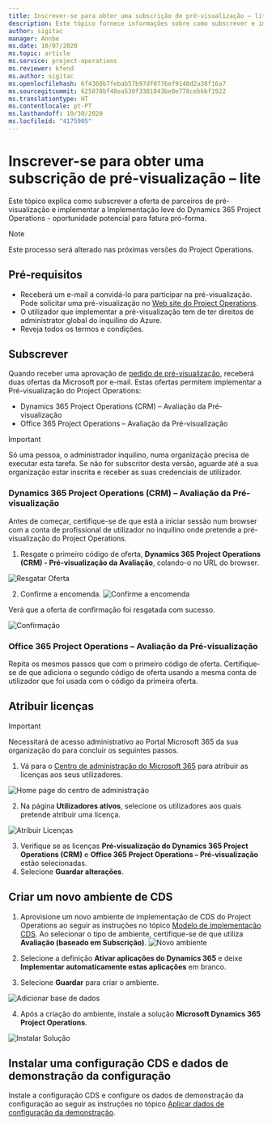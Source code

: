 ```yaml
---
title: Inscrever-se para obter uma subscrição de pré-visualização – lite
description: Este tópico fornece informações sobre como subscrever e implementar o Project Operations lite - oportunidade potencial para fatura pró-forma.
author: sigitac
manager: Annbe
ms.date: 10/07/2020
ms.topic: article
ms.service: project-operations
ms.reviewer: kfend
ms.author: sigitac
ms.openlocfilehash: 6f4360b7febab57b97df0776ef9148d2a38f16a7
ms.sourcegitcommit: 625878bf48ea530f3381843be0e778cebbbf1922
ms.translationtype: HT
ms.contentlocale: pt-PT
ms.lasthandoff: 10/30/2020
ms.locfileid: "4175905"
---
```

# <a name="sign-up-for-a-preview-subscription---lite"></a>Inscrever-se para obter uma subscrição de pré-visualização – lite 

Este tópico explica como subscrever a oferta de parceiros de pré-visualização e implementar a Implementação leve do Dynamics 365 Project Operations - oportunidade potencial para fatura pró-forma.

> [!NOTE]
> Este processo será alterado nas próximas versões do Project Operations.

## <a name="prerequisites"></a>Pré-requisitos

- Receberá um e-mail a convidá-lo para participar na pré-visualização. Pode solicitar uma pré-visualização no [Web site do Project Operations](https://dynamics.microsoft.com/en-us/project-operations/overview/).
- O utilizador que implementar a pré-visualização tem de ter direitos de administrator global do inquilino do Azure.
- Reveja todos os termos e condições.

## <a name="subscribe"></a>Subscrever

Quando receber uma aprovação de [pedido de pré-visualização](https://forms.office.com/FormsPro/Pages/ResponsePage.aspx?id=v4j5cvGGr0GRqy180BHbR56j8lZs0FdAvwT75_WNFyxUMkRDV1NYQU5TNjE2VjhKOVBUNVg2R0s1NC4u), receberá duas ofertas da Microsoft por e-mail. Estas ofertas permitem implementar a Pré-visualização do Project Operations:

- Dynamics 365 Project Operations (CRM) – Avaliação da Pré-visualização
- Office 365 Project Operations – Avaliação da Pré-visualização

> [!IMPORTANT]
> Só uma pessoa, o administrador inquilino, numa organização precisa de executar esta tarefa. Se não for subscritor desta versão, aguarde até a sua organização estar inscrita e receber as suas credenciais de utilizador.

### <a name="dynamics-365-project-operations-crm---preview-trial"></a>Dynamics 365 Project Operations (CRM) – Avaliação da Pré-visualização 

Antes de começar, certifique-se de que está a iniciar sessão num browser com a conta de profissional de utilizador no inquilino onde pretende a pré-visualização do Project Operations.

1. Resgate o primeiro código de oferta, **Dynamics 365 Project Operations (CRM) - Pré-visualização da Avaliação**, colando-o no URL do browser.

![Resgatar Oferta](./media/16RedeemFirstOfferNew.png)

2. Confirme a encomenda.
![Confirme a encomenda](./media/17ConfirmOrderNew.png)

Verá que a oferta de confirmação foi resgatada com sucesso.

![Confirmação](./media/18OrderConfirmationNew.png)

### <a name="office-365-project-operations---preview-trial"></a>Office 365 Project Operations – Avaliação da Pré-visualização

Repita os mesmos passos que com o primeiro código de oferta. Certifique-se de que adiciona o segundo código de oferta usando a mesma conta de utilizador que foi usada com o código da primeira oferta.

## <a name="assign-licenses"></a>Atribuir licenças

> [!IMPORTANT]
> Necessitará de acesso administrativo ao Portal Microsoft 365 da sua organização do para concluir os seguintes passos.


1. Vá para o [Centro de administração do Microsoft 365](https://portal.office.com/) para atribuir as licenças aos seus utilizadores.

![Home page do centro de administração](./media/14AdminPortal.png)

2. Na página **Utilizadores ativos**, selecione os utilizadores aos quais pretende atribuir uma licença.

![Atribuir Licenças](./media/15AssignLicenses.png)

3. Verifique se as licenças **Pré-visualização do Dynamics 365 Project Operations (CRM)** e **Office 365 Project Operations – Pré-visualização** estão selecionadas. 
4. Selecione **Guardar alterações**.

## <a name="create-a-new-cds-environment"></a>Criar um novo ambiente de CDS

1. Aprovisione um novo ambiente de implementação de CDS do Project Operations ao seguir as instruções no tópico [Modelo de implementação CDS](lite-deployment.md). Ao selecionar o tipo de ambiente, certifique-se de que utiliza **Avaliação (baseado em Subscrição)**.
![Novo ambiente](./media/19CreateEnvironment.png)

2. Selecione a definição **Ativar aplicações do Dynamics 365** e deixe **Implementar automaticamente estas aplicações** em branco.  
3. Selecione **Guardar** para criar o ambiente.

![Adicionar base de dados](./media/20CreateEnvironment1.png)

4. Após a criação do ambiente, instale a solução **Microsoft Dynamics 365 Project Operations**. 

![Instalar Solução](./media/21InstallSolution.png)

## <a name="install-a-cds-configuration-and-setup-demo-data"></a>Instalar uma configuração CDS e dados de demonstração da configuração

Instale a configuração CDS e configure os dados de demonstração da configuração ao seguir as instruções no tópico [Aplicar dados de configuração da demonstração](lite-apply-demo-setup-config-data.md).
